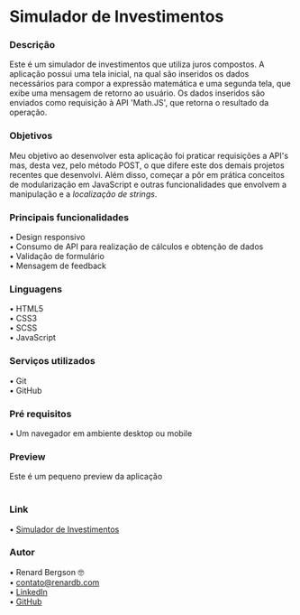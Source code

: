 # Simulador de Investimentos

### Descrição
Este é um simulador de investimentos que utiliza juros compostos. A aplicação possui uma tela inicial, na qual são inseridos os dados necessários para compor a expressão matemática e uma segunda tela, que exibe uma mensagem de retorno ao usuário. Os dados inseridos são enviados como requisição à API 'Math.JS', que retorna o resultado da operação.

### Objetivos
Meu objetivo ao desenvolver esta aplicação foi praticar requisições a API's mas, desta vez, pelo método POST, o que difere este dos demais projetos recentes que desenvolvi. Além disso, começar a pôr em prática conceitos de modularização em JavaScript e outras funcionalidades que envolvem a manipulação e a <i>localização de strings</i>.

### Principais funcionalidades
  •	Design responsivo <br>
  •	Consumo de API para realização de cálculos e obtenção de dados <br>
  •	Validação de formulário <br>
  •	Mensagem de feedback
  
### Linguagens
  •	HTML5 <br>
  •	CSS3  <br>
  •	SCSS  <br>
  •	JavaScript

### Serviços utilizados
  •	Git <br>
  •	GitHub

### Pré requisitos
  •	Um navegador em ambiente desktop ou mobile
  
### Preview
Este é um pequeno preview da aplicação <br> 
<br>



### Link
  •	[Simulador de Investimentos](https://simulador-de-investimentos-rb.vercel.app) 

### Autor
  •	Renard Bergson 🤓 <br>
	•	contato@renardb.com <br>
	•	[LinkedIn](https://www.linkedin.com/in/renardbergson) <br>
	•	[GitHub](https://www.github.com/renardbergson)
